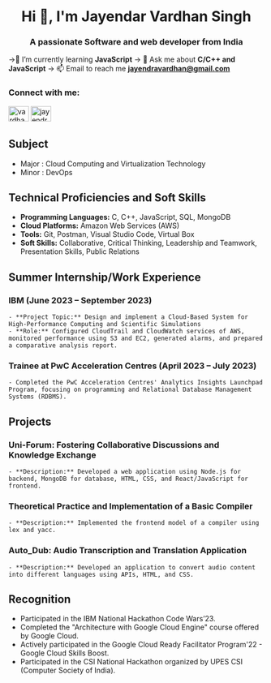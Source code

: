 <h1 align="center">Hi 👋, I'm Jayendar Vardhan Singh</h1>
<h3 align="center">A passionate Software and web developer from India</h3>

->🌱 I’m currently learning **JavaScript**
-> 💬 Ask me about **C/C++ and JavaScript**
-> 📫 Email to reach me **jayendravardhan@gmail.com**


<p align="left">
  <h3>Connect with me:</h3>
  <a href="https://twitter.com/vardhanjayendra" target="blank"><img style="display:inline-block;" src="https://raw.githubusercontent.com/rahuldkjain/github-profile-readme-generator/master/src/images/icons/Social/twitter.svg" alt="vardhanjayendra" height="30" width="40" /></a>
  <a href="https://linkedin.com/in/jayendra-vardhan-singh-8a3b531b6" target="blank"><img style="display:inline-block;" src="https://raw.githubusercontent.com/rahuldkjain/github-profile-readme-generator/master/src/images/icons/Social/linked-in-alt.svg" alt="jayendra-vardhan-singh-8a3b531b6" height="30" width="40" /></a>
</p>



## Subject
  - Major : Cloud Computing and Virtualization Technology
  - Minor : DevOps

## Technical Proficiencies and Soft Skills
  - **Programming Languages:** C, C++, JavaScript, SQL, MongoDB
  - **Cloud Platforms:** Amazon Web Services (AWS)
  - **Tools:** Git, Postman, Visual Studio Code, Virtual Box
  - **Soft Skills:** Collaborative, Critical Thinking, Leadership and Teamwork, Presentation Skills, Public Relations


## Summer Internship/Work Experience
  ### IBM (June 2023 – September 2023)
    - **Project Topic:** Design and implement a Cloud-Based System for High-Performance Computing and Scientific Simulations
    - **Role:** Configured CloudTrail and CloudWatch services of AWS, monitored performance using S3 and EC2, generated alarms, and prepared a comparative analysis report.
  
  ### Trainee at PwC Acceleration Centres (April 2023 – July 2023)
    - Completed the PwC Acceleration Centres' Analytics Insights Launchpad Program, focusing on programming and Relational Database Management Systems (RDBMS).


## Projects
  ### Uni-Forum: Fostering Collaborative Discussions and Knowledge Exchange
    - **Description:** Developed a web application using Node.js for backend, MongoDB for database, HTML, CSS, and React/JavaScript for frontend.
  
  ### Theoretical Practice and Implementation of a Basic Compiler
    - **Description:** Implemented the frontend model of a compiler using lex and yacc.
  
  ### Auto_Dub: Audio Transcription and Translation Application
    - **Description:** Developed an application to convert audio content into different languages using APIs, HTML, and CSS.


## Recognition
  - Participated in the IBM National Hackathon Code Wars’23.
  - Completed the "Architecture with Google Cloud Engine" course offered by Google Cloud.
  - Actively participated in the Google Cloud Ready Facilitator Program'22 - Google Cloud Skills Boost.
  - Participated in the CSI National Hackathon organized by UPES CSI (Computer Society of India).
